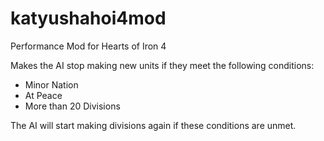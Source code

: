 # katyushahoi4mod
Performance Mod for Hearts of Iron 4

Makes the AI stop making new units if they meet the following conditions:
- Minor Nation
- At Peace
- More than 20 Divisions

The AI will start making divisions again if these conditions are unmet.
